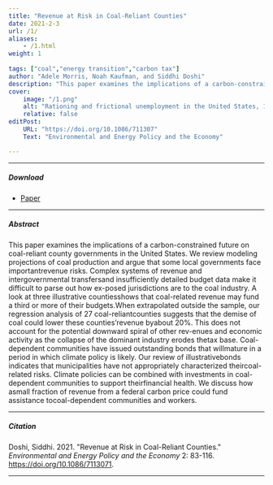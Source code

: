 ```yaml
---
title: "Revenue at Risk in Coal-Reliant Counties" 
date: 2021-2-3
url: /1/
aliases: 
    - /1.html
weight: 1
  
tags: ["coal","energy transition","carbon tax"]
author: "Adele Morris, Noah Kaufman, and Siddhi Doshi"
description: "This paper examines the implications of a carbon-constrained future on coal-reliant county governments in the United States." 
cover:
    image: "/1.png"
    alt: "Rationing and frictional unemployment in the United States, 1964–2009"
    relative: false
editPost:
    URL: "https://doi.org/10.1086/711307"
    Text: "Environmental and Energy Policy and the Economy"

---
```


---

##### Download

+ [Paper](/papers/1.pdf)

---

##### Abstract

This paper examines the implications of a carbon-constrained future on coal-reliant county governments in the United States. We review modeling projections of coal production and argue that some local governments face importantrevenue risks. Complex systems of revenue and intergovernmental transfersand insufficiently detailed budget data make it difficult to parse out how ex-posed jurisdictions are to the coal industry. A look at three illustrative countiesshows that coal-related revenue may fund a third or more of their budgets.When extrapolated outside the sample, our regression analysis of 27 coal-reliantcounties suggests that the demise of coal could lower these counties’revenue byabout 20%. This does not account for the potential downward spiral of other rev-enues and economic activity as the collapse of the dominant industry erodes thetax base. Coal-dependent communities have issued outstanding bonds that willmature in a period in which climate policy is likely. Our review of illustrativebonds indicates that municipalities have not appropriately characterized theircoal-related risks. Climate policies can be combined with investments in coal-dependent communities to support theirfinancial health. We discuss how asmall fraction of revenue from a federal carbon price could fund assistance tocoal-dependent communities and workers.


---

##### Citation

Doshi, Siddhi. 2021. "Revenue at Risk in Coal-Reliant Counties." *Environmental and Energy Policy and the Economy* 2: 83-116. https://doi.org/10.1086/7113071.

---

